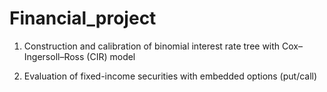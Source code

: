 # Financial_project

1. Construction and calibration of binomial interest rate tree with Cox–Ingersoll–Ross (CIR) model

2. Evaluation of fixed-income securities with embedded options (put/call)

